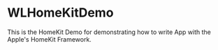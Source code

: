 # WLHomeKitDemo
This is the HomeKit Demo for demonstrating how to write App with the Apple's HomeKit Framework.